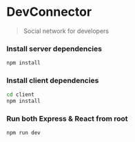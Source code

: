 # DevConnector

> Social network for developers


### Install server dependencies

```bash
npm install
```

### Install client dependencies

```bash
cd client
npm install
```

### Run both Express & React from root

```bash
npm run dev
```

